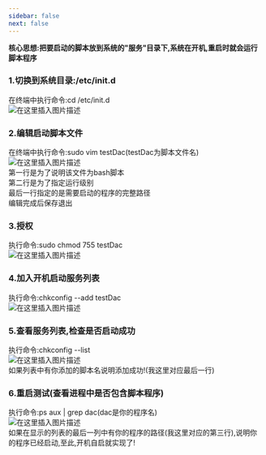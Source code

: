 ```yaml
---
sidebar: false
next: false
---
```

<BlogInfo/>






**核心思想:把要启动的脚本放到系统的"服务"目录下,系统在开机,重启时就会运行脚本程序**

### 1.切换到系统目录:/etc/init.d

在终端中执行命令:cd /etc/init.d  
![在这里插入图片描述](https://img-blog.csdnimg.cn/6921f6c21e94460ea06fd1d8d6493bd0.png)

### 2.编辑启动脚本文件

在终端中执行命令:sudo vim testDac(testDac为脚本文件名)  
![在这里插入图片描述](https://img-blog.csdnimg.cn/197dd7addd77482dbafdb042bd74dfa9.png)  
第一行是为了说明该文件为bash脚本  
第二行是为了指定运行级别  
最后一行指定的是需要启动的程序的完整路径  
编辑完成后保存退出

### 3.授权

执行命令:sudo chmod 755 testDac  
![在这里插入图片描述](https://img-blog.csdnimg.cn/35100e8e2b004f2b9c845d43e5ace7a3.png)

### 4.加入开机启动服务列表

执行命令:chkconfig --add testDac  
![在这里插入图片描述](https://img-blog.csdnimg.cn/60df612cca6c4419aefb3fb7e1b16eb5.png)

### 5.查看服务列表,检查是否启动成功

执行命令:chkconfig --list  
![在这里插入图片描述](https://img-blog.csdnimg.cn/11123801d0cb44f2b558e9fa3858fc83.png?x-oss-process=image/watermark,type_ZmFuZ3poZW5naGVpdGk,shadow_10,text_aHR0cHM6Ly9ibG9nLmNzZG4ubmV0L21heF9MTEw=,size_16,color_FFFFFF,t_70)  
如果列表中有你添加的脚本名说明添加成功!(我这里对应最后一行)

### 6.重启测试(查看进程中是否包含脚本程序)

执行命令:ps aux | grep dac(dac是你的程序名)  
![在这里插入图片描述](https://img-blog.csdnimg.cn/e4d4d672909c4fd78d2160f4892c67af.png)  
如果在显示的列表的最后一列中有你的程序的路径(我这里对应的第三行),说明你的程序已经启动,至此,开机自启就实现了!

  





<ActionBox />
        
<style>#top-box {margin-top:0.5rem!important;}</style>